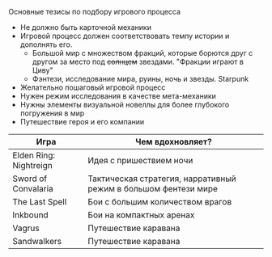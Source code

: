 Основные тезисы по подбору игрового процесса
- Не должно быть карточной механики
- Игровой процесс должен соответствовать темпу истории и дополнять его.
	- Большой мир с множеством фракций, которые борются друг с другом за место под ~~солнцем~~ звездами. "Фракции играют в Циву"
	- Фэнтези, исследование мира, руины, ночь и звезды. Starpunk
- Желательно пошаговый игровой процесс
- Нужен режим исследования в качестве мета-механики
- Нужны элементы визуальной новеллы для более глубокого погружения в мир
- Путешествие героя и его компании

| Игра                        | Чем вдохновляет?                                                |
| --------------------------- | --------------------------------------------------------------- |
| Elden Ring: Nightreign <br> | Идея с пришествием ночи                                         |
| Sword of Convalaria         | Тактическая стратегия, нарративный режим в большом фентези мире |
| The Last Spell              | Бои с большим количеством врагов                                |
| Inkbound                    | Бои на компактных аренах                                        |
| Vagrus                      | Путешествие каравана                                            |
| Sandwalkers                 | Путешествие каравана                                            |

